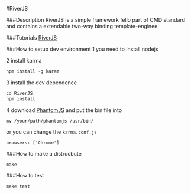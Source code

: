 #RiverJS


###Description
RiverJS is a simple framework fello part of CMD standard and contains a extendable two-way binding template-enginee.

###Tutorials
[RiverJS](http://besideriver.com/RiverJS)


###How to setup dev environment
1 you need to install nodejs 

2 install karma 

```javascript
npm install -g karam
```

3 install the dev dependence

```javascript
cd RiverJS
npm install
```

4 download [PhantomJS](http://phantomjs.org) and put the bin file into 

```
mv /your/path/phantomjs /usr/bin/
```

or you can change the `karma.conf.js` 

```
browsers: ['Chrome']
```



###How to make a distrucbute

```
make
```


###How to test
```
make test
```
